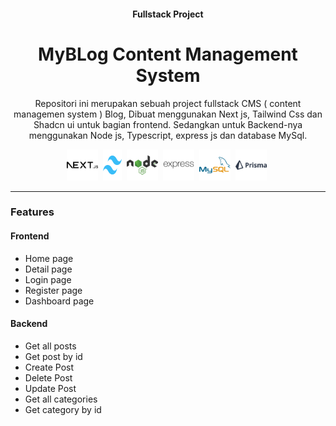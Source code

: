 <div align="center">
  <h4>Fullstack Project</h4>
  <h1>MyBLog Content Management System</h1>
  <p>Repositori ini merupakan sebuah project fullstack CMS ( content managemen system ) Blog, Dibuat menggunakan Next js, Tailwind Css dan Shadcn ui untuk bagian frontend. Sedangkan untuk Backend-nya menggunakan Node js, Typescript, express js dan database MySql.</p>
  <div>
    <img src="https://github.com/devicons/devicon/blob/master/icons/nextjs/nextjs-original-wordmark.svg" title="Next Js" alt="Next js" width="50" height="50"/>&nbsp;
    <img src="https://github.com/devicons/devicon/blob/master/icons/tailwindcss/tailwindcss-original.svg" title="Next Js" alt="Next js" width="30" height="50"/>&nbsp;
    <img src="https://github.com/devicons/devicon/blob/master/icons/nodejs/nodejs-original-wordmark.svg" title="node js" alt="node js" width="50" height="50"/>&nbsp;
    <img src="https://github.com/devicons/devicon/blob/master/icons/express/express-original-wordmark.svg" title="express js" alt="express js" width="50" height="50"/>&nbsp;
    <img src="https://github.com/devicons/devicon/blob/master/icons/mysql/mysql-original-wordmark.svg" title="my sql db" alt="mySql" width="50" height="50"/>&nbsp;
    <img src="https://github.com/devicons/devicon/blob/master/icons/prisma/prisma-original-wordmark.svg" title="prisma" alt="prisma" width="50" height="50"/>&nbsp;
</div>
</div>

---
### Features
#### Frontend
  - Home page
  - Detail page
  - Login page
  - Register page
  - Dashboard page
#### Backend
  - Get all posts
  - Get post by id
  - Create Post
  - Delete Post
  - Update Post
  - Get all categories
  - Get category by id
